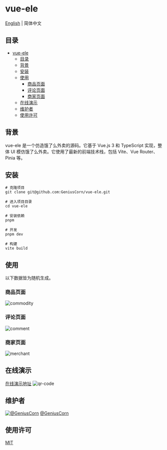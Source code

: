 # vue-ele

[English](README.md) | 简体中文

## 目录

-   [vue-ele](#vue-ele)
    -   [目录](#目录)
    -   [背景](#背景)
    -   [安装](#安装)
    -   [使用](#使用)
        -   [商品页面](#商品页面)
        -   [评论页面](#评论页面)
        -   [商家页面](#商家页面)
    -   [在线演示](#在线演示)
    -   [维护者](#维护者)
    -   [使用许可](#使用许可)

## 背景

vue-ele 是一个仿造饿了么外卖的源码。它基于 Vue.js 3 和 TypeScript 实现，整体 UI 模仿饿了么外卖。它使用了最新的前端技术栈，包括 Vite、Vue Router、Pinia 等。

## 安装

```shell
# 克隆项目
git clone git@github.com:GeniusCorn/vue-ele.git

# 进入项目目录
cd vue-ele

# 安装依赖
pnpm

# 开发
pnpm dev

# 构建
vite build
```

## 使用

以下数据皆为随机生成。

### 商品页面

![commodity](./screenshot/commodity.png)

### 评论页面

![comment](./screenshot/comment.png)

### 商家页面

![merchant](./screenshot/merchant.png)

## 在线演示

[在线演示地址](http://ele.nicecorn.com/)
![qr-code](./screenshot/qr-code.png)

## 维护者

[![@GeniusCorn](https://avatars.githubusercontent.com/u/12198452?s=150&v=4)](https://github.com/GeniusCorn)
[@GeniusCorn](https://github.com/GeniusCorn)

## 使用许可

[MIT](LICENSE)
